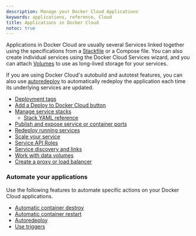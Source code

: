 ```yaml
---
description: Manage your Docker Cloud Applications
keywords: applications, reference, Cloud
title: Applications in Docker Cloud
notoc: true
---
```


Applications in Docker Cloud are usually several Services linked together using
the specifications from a [Stackfile](stacks.md) or a Compose file. You can also
create individual services using the Docker Cloud Services wizard, and you can
attach [Volumes](volumes.md) to use as long-lived storage for your services.

If you are using Docker Cloud's autobuild and autotest features, you can also
use [autoredeploy](auto-redeploy.md) to automatically redeploy the application
each time its underlying services are updated.

* [Deployment tags](deploy-tags.md)
* [Add a Deploy to Docker Cloud button](deploy-to-cloud-btn.md)
* [Manage service stacks](stacks.md)
    * [Stack YAML reference](stack-yaml-reference.md)
* [Publish and expose service or container ports](ports.md)
* [Redeploy running services](service-redeploy.md)
* [Scale your service](service-scaling.md)
* [Service API Roles](api-roles.md)
* [Service discovery and links](service-links.md)
* [Work with data volumes](volumes.md)
* [Create a proxy or load balancer](load-balance-hello-world.md)

### Automate your applications

Use the following features to automate specific actions on your Docker Cloud applications.

* [Automatic container destroy](auto-destroy.md)
* [Automatic container restart](autorestart.md)
* [Autoredeploy](auto-redeploy.md)
* [Use triggers](triggers.md)
